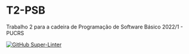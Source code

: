 # T2-PSB
Trabalho 2 para a cadeira de Programação de Software Básico 2022/1 - PUCRS

[![GitHub Super-Linter](https://github.com/VarBoff/T2-PSB/workflows/Lint%20Code%20Base/badge.svg)](https://github.com/marketplace/actions/super-linter)
